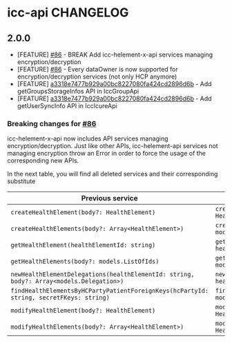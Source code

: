 # icc-api CHANGELOG

## 2.0.0
- [FEATURE] [#86](https://github.com/taktik/icc-api/pull/86) - BREAK Add icc-helement-x-api services managing encryption/decryption
- [FEATURE] [#86](https://github.com/taktik/icc-api/pull/86) - Every dataOwner is now supported for encryption/decryption services (not only HCP anymore)
- [FEATURE] [a3318e7477b929a00bc8227080fa424cd2896d6b](https://github.com/taktik/icc-api/commit/a3318e7477b929a00bc8227080fa424cd2896d6b) - Add getGroupsStorageInfos API in IccGroupApi
- [FEATURE] [a3318e7477b929a00bc8227080fa424cd2896d6b](https://github.com/taktik/icc-api/commit/a3318e7477b929a00bc8227080fa424cd2896d6b) - Add getUserSyncInfo API in IccIcureApi

### Breaking changes for [#86](https://github.com/taktik/icc-api/pull/86)
icc-helement-x-api now includes API services managing encryption/decryption. Just like other APIs, icc-helement-api services not managing encryption 
throw an Error in order to force the usage of the corresponding new APIs. 

In the next table, you will find all deleted services and their corresponding substitute

| Previous service                                                                          | New service                                                                                                          |
|-------------------------------------------------------------------------------------------|----------------------------------------------------------------------------------------------------------------------|
| `createHealthElement(body?: HealthElement)`                                               | `createHealthElementWithUser(user: User, body?: HealthElement)`                                                      |
| `createHealthElements(body?: Array<HealthElement>)`                                       | `createHealthElementsWithUser(user: models.User, bodies?: models.HealthElement[])`                                   |
| `getHealthElement(healthElementId: string)`                                               | `getHealthElementWithUser(user: models.User, healthElementId: string)`                                               |
| `getHealthElements(body?: models.ListOfIds)`                                              | `getHealthElementsWithUser(user: models.User, body?: models.ListOfIds)`                                              |
| `newHealthElementDelegations(healthElementId: string, body?: Array<models.Delegation>)`   | `newHealthElementDelegationsWithUser(user: models.User, healthElementId: string, body?: Array<models.Delegation>)`   |
| `findHealthElementsByHCPartyPatientForeignKeys(hcPartyId: string, secretFKeys: string)`   | `findHealthElementsByHCPartyPatientForeignKeysWithUser(user: models.User, hcPartyId: string, secretFKeys: string)`   |
| `modifyHealthElement(body?: HealthElement)`                                               | `modifyHealthElementWithUser(user: models.User, body?: HealthElement)`                                               |
| `modifyHealthElements(body?: Array<HealthElement>)`                                       | `modifyHealthElementsWithUser(user: models.User, bodies?: HealthElement[])`                                          |


